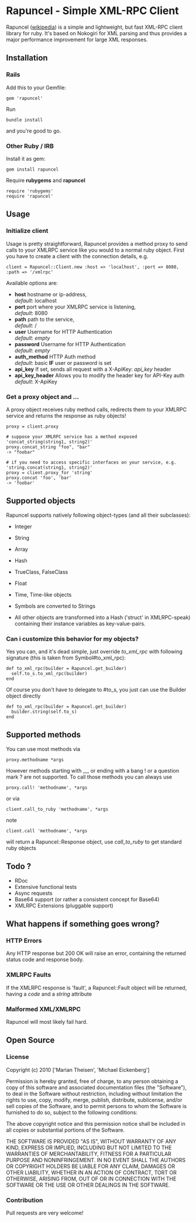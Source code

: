 # Rapuncel - Simple XML-RPC Client

Rapuncel ([wikipedia](http://en.wikipedia.org/wiki/Rapunzel)) is a simple and lightweight, but fast XML-RPC client library for ruby. 
It's based on Nokogiri for XML parsing and thus provides a major performance improvement for large XML responses. 

## Installation

### Rails
Add this to your Gemfile:

    gem 'rapuncel'
    
Run 

    bundle install
    
and you're good to go. 
    
### Other Ruby / IRB
Install it as gem:

    gem install rapuncel
    
Require **rubygems** and **rapuncel**

    require 'rubygems'
    require 'rapuncel'

## Usage

### Initialize client
Usage is pretty straightforward, Rapuncel provides a method proxy to send calls to your XMLRPC service like you would to a normal ruby
object.
First you have to create a client with the connection details, e.g.

    client = Rapuncel::Client.new :host => 'localhost', :port => 8080, :path => '/xmlrpc'
    
Available options are:

* **host**
hostname or ip-address,  
_default_: localhost
* **port**
port where your XMLRPC service is listening,  
_default_: 8080
* **path**
path to the service,  
_default_: /
* **user**
Username for HTTP Authentication  
_default_: _empty_
* **password**
Username for HTTP Authentication  
_default_: _empty_
* **auth\_method**
HTTP Auth method  
_default_: basic **IF** user or password is set
* **api\_key**
If set, sends all request with a X-ApiKey: _api\_key_ header
* **api\_key\_header**
Allows you to modify the header key for API-Key auth  
_default_: X-ApiKey

### Get a proxy object and ... 
A proxy object receives ruby method calls, redirects them to your XMLRPC service and returns the response as ruby objects!
    
    proxy = client.proxy
    
    # suppose your XMLRPC service has a method exposed 'concat_string(string1, string2)'
    proxy.concat_string "foo", "bar"
    -> "foobar"
    
    # if you need to access specific interfaces on your service, e.g. 'string.concat(string1, string2)'
    proxy = client.proxy_for 'string'
    proxy.concat 'foo', 'bar'
    -> 'foobar'
    
## Supported objects
Rapuncel supports natively following object-types (and all their subclasses):

* Integer
* String
* Array
* Hash
* TrueClass, FalseClass
* Float
* Time, Time-like objects

* Symbols are converted to Strings

* All other objects are transformed into a Hash ('struct' in XMLRPC-speak) containing their instance variables as key-value-pairs.

### Can i customize this behavior for my objects?
Yes you can, and it's dead simple, just override _to\_xml\_rpc_ with following signature (this is taken from Symbol#to\_xml\_rpc):

    def to_xml_rpc(builder = Rapuncel.get_builder)
      self.to_s.to_xml_rpc(builder)
    end

Of course you don't have to delegate to #to\_s, you just can use the Builder object directly

    def to_xml_rpc(builder = Rapuncel.get_builder)
      builder.string(self.to_s)
    end

## Supported methods
You can use most methods via

    proxy.methodname *args
    
However methods starting with \_\_, or ending with a bang \! or a question mark ? are not supported. To call those methods you can always
use

    proxy.call! 'methodname', *args
    
or via

    client.call_to_ruby 'methodname', *args
    
note 

    client.call 'methodname', *args 
    
will return a Rapuncel::Response object, use _call\_to\_ruby_ to get standard ruby objects

## Todo ?

* RDoc
* Extensive functional tests
* Async requests
* Base64 support (or rather a consistent concept for Base64)
* XMLRPC Extensions (pluggable support)

## What happens if something goes wrong?
### HTTP Errors
Any HTTP response but 200 OK will raise an error, containing the returned status code and response body.
### XMLRPC Faults
If the XMLRPC response is 'fault', a Rapuncel::Fault object will be returned, having a _code_ and a _string_ attribute
### Malformed XML/XMLRPC
Rapuncel will most likely fail hard.

## Open Source

### License

Copyright (c) 2010 ['Marian Theisen', 'Michael Eickenberg']

Permission is hereby granted, free of charge, to any person obtaining
a copy of this software and associated documentation files (the
"Software"), to deal in the Software without restriction, including
without limitation the rights to use, copy, modify, merge, publish,
distribute, sublicense, and/or sell copies of the Software, and to
permit persons to whom the Software is furnished to do so, subject to
the following conditions:

The above copyright notice and this permission notice shall be
included in all copies or substantial portions of the Software.

THE SOFTWARE IS PROVIDED "AS IS", WITHOUT WARRANTY OF ANY KIND,
EXPRESS OR IMPLIED, INCLUDING BUT NOT LIMITED TO THE WARRANTIES OF
MERCHANTABILITY, FITNESS FOR A PARTICULAR PURPOSE AND
NONINFRINGEMENT. IN NO EVENT SHALL THE AUTHORS OR COPYRIGHT HOLDERS BE
LIABLE FOR ANY CLAIM, DAMAGES OR OTHER LIABILITY, WHETHER IN AN ACTION
OF CONTRACT, TORT OR OTHERWISE, ARISING FROM, OUT OF OR IN CONNECTION
WITH THE SOFTWARE OR THE USE OR OTHER DEALINGS IN THE SOFTWARE.

### Contribution

Pull requests are very welcome!